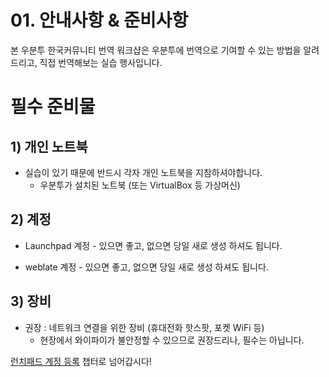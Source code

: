 # 01. 안내사항 & 준비사항

본 우분투 한국커뮤니티 번역 워크샵은 우분투에 번역으로 기여할 수 있는 방법을 알려드리고, 직접 번역해보는 실습 행사입니다.

# 필수 준비물

## 1) 개인 노트북

* 실습이 있기 때문에 반드시 각자 개인 노트북을 지참하셔야합니다.
  * 우분투가 설치된 노트북 (또는 VirtualBox 등 가상머신)

## 2) 계정

* Launchpad 계정 - 있으면 좋고, 없으면 당일 새로 생성 하셔도 됩니다.

* weblate 계정 - 있으면 좋고, 없으면 당일 새로 생성 하셔도 됩니다.

## 3) 장비

* 권장 : 네트워크 연결을 위한 장비 (휴대전화 핫스팟, 포켓 WiFi 등)
  * 현장에서 와이파이가 불안정할 수 있으므로 권장드리나, 필수는 아닙니다.


[런치패드 계정 등록](02_sign_up_launchpad.md) 챕터로 넘어갑시다!
